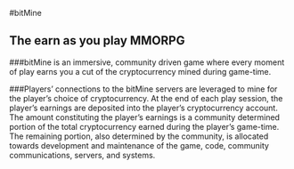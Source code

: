 #bitMine

## The earn as you play MMORPG


###bitMine is an immersive, community driven game where every moment of play earns you a cut of the cryptocurrency mined during game-time.


###Players’ connections to the bitMine servers are leveraged to mine for the player’s choice of cryptocurrency. At the end of each play session, the player’s earnings are deposited into the player’s cryptocurrency account. The amount constituting the player’s earnings is a community determined portion of the total cryptocurrency earned during the player’s game-time. The remaining portion, also determined by the community, is allocated towards development and maintenance of the game, code, community communications, servers, and systems.